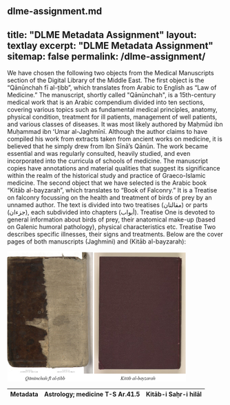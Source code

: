 dlme-assignment.md
---
title: "DLME Metadata Assignment"
layout: textlay
excerpt: "DLME Metadata Assignment"
sitemap: false
permalink: /dlme-assignment/
---
We have chosen the following two objects from the Medical Manuscripts section of the Digital Library of the Middle East. The first object is the “Qānūnchah fī al-ṭibb”, which translates from Arabic to English as “Law of Medicine.” The manuscript, shortly called "Qānūnchah", is a 15th-century medical work that is an Arabic compendium divided into ten sections, covering various topics such as fundamental medical principles, anatomy, physical condition, treatment for ill patients, management of well patients, and various classes of diseases. It was most likely authored by Maḥmūd ibn Muḥammad ibn ʻUmar al-Jaghmīnī. Although the author claims to have compiled his work from extracts taken from ancient works on medicine, it is believed that he simply drew from Ibn Sīnā’s Qānūn. The work became essential and was regularly consulted, heavily studied, and even incorporated into the curricula of schools of medicine. The manuscript copies have annotations and material qualities that suggest its significance within the realm of the historical study and practice of Graeco-Islamic medicine. The second object that we have selected is the Arabic book “Kitāb al-bayzarah”, which translates to “Book of Falconry.” It is a Treatise on falconry focussing on the health and treatment of birds of prey by an unnamed author. The text is divided into two treatises (مقالتان) or parts (جزءان), each subdivided into chapters (أبواب). Treatise One is devoted to general information about birds of prey, their anatomical make-up (based on Galenic humoral pathology), physical characteristics etc. Treatise Two describes specific illnesses, their signs and treatments. Below are the cover pages of both manuscripts (Jaghmini) and (Kitāb al-bayzarah):

<img src="/assets/comparison.png" style="zoom:50%"/>


| Metadata | Astrology; medicine T-S Ar.41.5 | Kitāb-i Saḥr-i hilāl |
| -------- | ------------------------------- | -------------------- |
